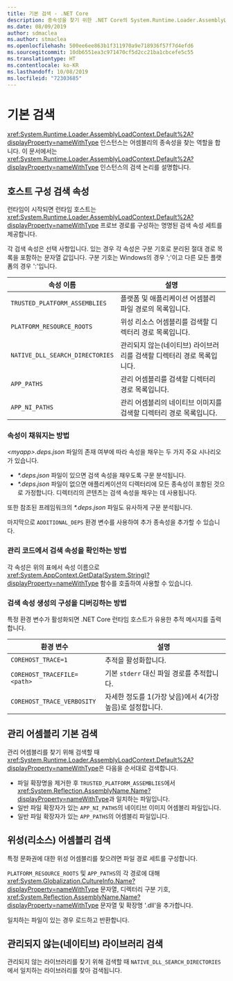 ```yaml
---
title: 기본 검색 - .NET Core
description: 종속성을 찾기 위한 .NET Core의 System.Runtime.Loader.AssemblyLoadContext.Default 검색 논리 개요입니다.
ms.date: 08/09/2019
author: sdmaclea
ms.author: stmaclea
ms.openlocfilehash: 500ee6ee863b1f311970a9e718936f57f7d4efd6
ms.sourcegitcommit: 10db6551ea3c971470cf5d2cc21ba1cbcefe5c55
ms.translationtype: HT
ms.contentlocale: ko-KR
ms.lasthandoff: 10/08/2019
ms.locfileid: "72303685"
---
```

# <a name="default-probing"></a>기본 검색

<xref:System.Runtime.Loader.AssemblyLoadContext.Default%2A?displayProperty=nameWithType> 인스턴스는 어셈블리의 종속성을 찾는 역할을 합니다. 이 문서에서는 <xref:System.Runtime.Loader.AssemblyLoadContext.Default%2A?displayProperty=nameWithType> 인스턴스의 검색 논리를 설명합니다.

## <a name="host-configured-probing-properties"></a>호스트 구성 검색 속성

런타임이 시작되면 런타임 호스트는 <xref:System.Runtime.Loader.AssemblyLoadContext.Default%2A?displayProperty=nameWithType> 프로브 경로를 구성하는 명명된 검색 속성 세트를 제공합니다.

각 검색 속성은 선택 사항입니다. 있는 경우 각 속성은 구분 기호로 분리된 절대 경로 목록을 포함하는 문자열 값입니다. 구분 기호는 Windows의 경우 ';'이고 다른 모든 플랫폼의 경우 ':'입니다.

|속성 이름                 |설명  |
|------------------------------|---------|
|`TRUSTED_PLATFORM_ASSEMBLIES`   | 플랫폼 및 애플리케이션 어셈블리 파일 경로의 목록입니다. |
|`PLATFORM_RESOURCE_ROOTS`       | 위성 리소스 어셈블리를 검색할 디렉터리 경로 목록입니다. |
|`NATIVE_DLL_SEARCH_DIRECTORIES` | 관리되지 않는(네이티브) 라이브러리를 검색할 디렉터리 경로 목록입니다.        |
|`APP_PATHS`                     | 관리 어셈블리를 검색할 디렉터리 경로 목록입니다. |
|`APP_NI_PATHS`                  | 관리 어셈블리의 네이티브 이미지를 검색할 디렉터리 경로 목록입니다. |

### <a name="how-are-the-properties-populated"></a>속성이 채워지는 방법

*\<myapp>.deps.json* 파일의 존재 여부에 따라 속성을 채우는 두 가지 주요 시나리오가 있습니다.

- *\*.deps.json* 파일이 있으면 검색 속성을 채우도록 구문 분석됩니다.
- *\*.deps.json* 파일이 없으면 애플리케이션의 디렉터리에 모든 종속성이 포함된 것으로 가정합니다. 디렉터리의 콘텐츠는 검색 속성을 채우는 데 사용됩니다.

또한 참조된 프레임워크의 *\*.deps.json* 파일도 유사하게 구문 분석됩니다.

마지막으로 `ADDITIONAL_DEPS` 환경 변수를 사용하여 추가 종속성을 추가할 수 있습니다.

### <a name="how-do-i-see-the-probing-properties-from-managed-code"></a>관리 코드에서 검색 속성을 확인하는 방법

각 속성은 위의 표에서 속성 이름으로 <xref:System.AppContext.GetData(System.String)?displayProperty=nameWithType> 함수를 호출하여 사용할 수 있습니다.

### <a name="how-do-i-debug-the-probing-properties-construction"></a>검색 속성 생성의 구성을 디버깅하는 방법

특정 환경 변수가 활성화되면 .NET Core 런타임 호스트가 유용한 추적 메시지를 출력합니다.

|환경 변수        |설명  |
|----------------------------|---------|
|`COREHOST_TRACE=1`          |추적을 활성화합니다.|
|`COREHOST_TRACEFILE=<path>` |기본 `stderr` 대신 파일 경로를 추적합니다.|
|`COREHOST_TRACE_VERBOSITY`  |자세한 정도를 1(가장 낮음)에서 4(가장 높음)로 설정합니다.|

## <a name="managed-assembly-default-probing"></a>관리 어셈블리 기본 검색

관리 어셈블리를 찾기 위해 검색할 때 <xref:System.Runtime.Loader.AssemblyLoadContext.Default%2A?displayProperty=nameWithType>은 다음을 순서대로 검색합니다.

- 파일 확장명을 제거한 후 `TRUSTED_PLATFORM_ASSEMBLIES`에서 <xref:System.Reflection.AssemblyName.Name?displayProperty=nameWithType>과 일치하는 파일입니다.
- 일반 파일 확장자가 있는 `APP_NI_PATHS`의 네이티브 이미지 어셈블리 파일입니다.
- 일반 파일 확장자가 있는 `APP_PATHS`의 어셈블리 파일입니다.

## <a name="satellite-resource-assembly-probing"></a>위성(리소스) 어셈블리 검색

특정 문화권에 대한 위성 어셈블리를 찾으려면 파일 경로 세트를 구성합니다.

`PLATFORM_RESOURCE_ROOTS` 및 `APP_PATHS`의 각 경로에 대해 <xref:System.Globalization.CultureInfo.Name?displayProperty=nameWithType> 문자열, 디렉터리 구분 기호, <xref:System.Reflection.AssemblyName.Name?displayProperty=nameWithType> 문자열 및 확장명 '.dll'을 추가합니다.

일치하는 파일이 있는 경우 로드하고 반환합니다.

## <a name="unmanaged-native-library-probing"></a>관리되지 않는(네이티브) 라이브러리 검색

관리되지 않는 라이브러리를 찾기 위해 검색할 때 `NATIVE_DLL_SEARCH_DIRECTORIES`에서 일치하는 라이브러리를 찾아 검색됩니다.
